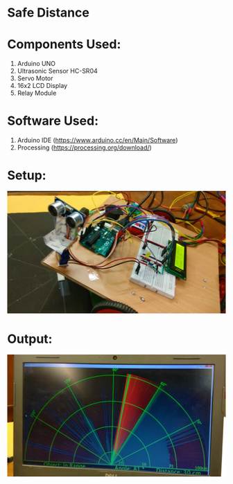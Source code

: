 # Safe Distance

# Components Used:
1. Arduino UNO 
2. Ultrasonic Sensor HC-SR04
3. Servo Motor
4. 16x2 LCD Display
5. Relay Module

# Software Used:
1. Arduino IDE (https://www.arduino.cc/en/Main/Software)
2. Processing (https://processing.org/download/)

# Setup:
![](Photos/setup.png)

# Output:
![](Photos/output.png)
